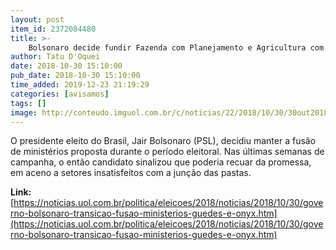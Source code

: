 ```yaml
---
layout: post
item_id: 2372084480
title: >-
    Bolsonaro decide fundir Fazenda com Planejamento e Agricultura com Ambiente
author: Tatu D'Oquei
date: 2018-10-30 15:10:00
pub_date: 2018-10-30 15:10:00
time_added: 2019-12-23 21:19:29
categories: [avisamos]
tags: []
image: http://conteudo.imguol.com.br/c/noticias/22/2018/10/30/30out2018---o-deputado-onyx-lorenzoni-gustavo-bebianno-ex-presidente-do-psl-e-paulo-guedes-futuro-ministro-durante-entrevista-coletiva-no-jardim-botanico-apos-reuniao-com-jair-bolsonaro-1540927927743_956x500.jpg
---
```


O presidente eleito do Brasil, Jair Bolsonaro (PSL), decidiu manter a fusão de ministérios proposta durante o período eleitoral. Nas últimas semanas de campanha, o então candidato sinalizou que poderia recuar da promessa, em aceno a setores insatisfeitos com a junção das pastas.

**Link:** [https://noticias.uol.com.br/politica/eleicoes/2018/noticias/2018/10/30/governo-bolsonaro-transicao-fusao-ministerios-guedes-e-onyx.htm](https://noticias.uol.com.br/politica/eleicoes/2018/noticias/2018/10/30/governo-bolsonaro-transicao-fusao-ministerios-guedes-e-onyx.htm)

